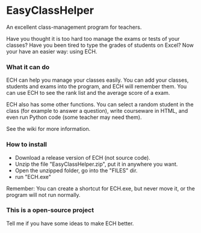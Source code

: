 EasyClassHelper
===================

An excellent class-management program for teachers.

Have you thought it is too hard too manage the exams or tests of your classes? Have you been tired to type the grades of students on Excel? Now your have an easier way: using ECH.

### What it can do

ECH can help you manage your classes easily. You can add your classes, students and exams into the program, and ECH will remember them. You can use ECH to see the rank list and the average score of a exam.

ECH also has some other functions. You can select a random student in the class (for example to answer a question), write courseware in HTML, and even run Python code (some teacher may need them).

See the wiki for more information.

### How to install

* Download a release version of ECH (not source code).
* Unzip the file "EasyClassHelper.zip", put it in anywhere you want.
* Open the unzipped folder, go into the "FILES" dir.
* run "ECH.exe"

Remember: You can create a shortcut for ECH.exe, but never move it, or the program will not run normally.

### This is a open-source project

Tell me if you have some ideas to make ECH better.

